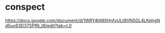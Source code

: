 # conspect
https://docs.google.com/document/d/1WRY4hMXHnfvULt9VN5GL4LKehgNd5uv83D37SPfN_t8/edit?tab=t.0
